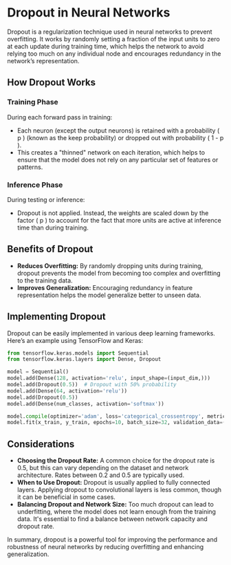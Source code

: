 
# Dropout in Neural Networks

Dropout is a regularization technique used in neural networks to prevent overfitting. It works by randomly setting a fraction of the input units to zero at each update during training time, which helps the network to avoid relying too much on any individual node and encourages redundancy in the network’s representation.

## How Dropout Works

### Training Phase
During each forward pass in training:
- Each neuron (except the output neurons) is retained with a probability \( p \) (known as the keep probability) or dropped out with probability \( 1 - p \).
- This creates a "thinned" network on each iteration, which helps to ensure that the model does not rely on any particular set of features or patterns.

### Inference Phase
During testing or inference:
- Dropout is not applied. Instead, the weights are scaled down by the factor \( p \) to account for the fact that more units are active at inference time than during training.

## Benefits of Dropout

- **Reduces Overfitting:** By randomly dropping units during training, dropout prevents the model from becoming too complex and overfitting to the training data.
- **Improves Generalization:** Encouraging redundancy in feature representation helps the model generalize better to unseen data.

## Implementing Dropout

Dropout can be easily implemented in various deep learning frameworks. Here’s an example using TensorFlow and Keras:

```python
from tensorflow.keras.models import Sequential
from tensorflow.keras.layers import Dense, Dropout

model = Sequential()
model.add(Dense(128, activation='relu', input_shape=(input_dim,)))
model.add(Dropout(0.5))  # Dropout with 50% probability
model.add(Dense(64, activation='relu'))
model.add(Dropout(0.5))
model.add(Dense(num_classes, activation='softmax'))

model.compile(optimizer='adam', loss='categorical_crossentropy', metrics=['accuracy'])
model.fit(x_train, y_train, epochs=10, batch_size=32, validation_data=(x_val, y_val))
```

## Considerations

- **Choosing the Dropout Rate:** A common choice for the dropout rate is 0.5, but this can vary depending on the dataset and network architecture. Rates between 0.2 and 0.5 are typically used.
- **When to Use Dropout:** Dropout is usually applied to fully connected layers. Applying dropout to convolutional layers is less common, though it can be beneficial in some cases.
- **Balancing Dropout and Network Size:** Too much dropout can lead to underfitting, where the model does not learn enough from the training data. It's essential to find a balance between network capacity and dropout rate.

In summary, dropout is a powerful tool for improving the performance and robustness of neural networks by reducing overfitting and enhancing generalization.
